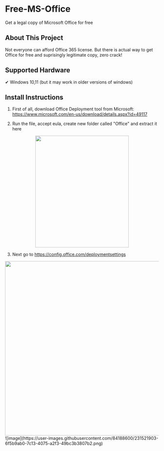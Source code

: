 # Free-MS-Office
Get a legal copy of Microsoft Office for free

<div id="top"></div>

<!-- About This Project -->
## About This Project

Not everyone can afford Office 365 license.
But there is actual way to get Office for free and suprisingly legitimate copy, zero crack!

<!-- Supported Hardware -->
## Supported Hardware

✔ Windows 10,11
(but it may work in older versions of windows)

## Install Instructions
1. First of all, download Office Deployment tool from Microsoft:
https://www.microsoft.com/en-us/download/details.aspx?id=49117

2. Run the file, accept eula, create new folder called "Office" and extract it here
<div align="center">
  <img src="https://media.discordapp.net/attachments/841271628381683753/1095387688393248929/image.png" width="306" height="366"/>
</div>

3. Next go to https://config.office.com/deploymentsettings
<div align="center">
  <img src="https://media.discordapp.net/attachments/841271628381683753/1095388192619892827/image.png?width=571&height=468" width="571height="468>
</div>
![image](https://user-images.githubusercontent.com/84188600/231521903-6f5b9ab0-7c13-4075-a2f3-49bc3b3807b2.png)
